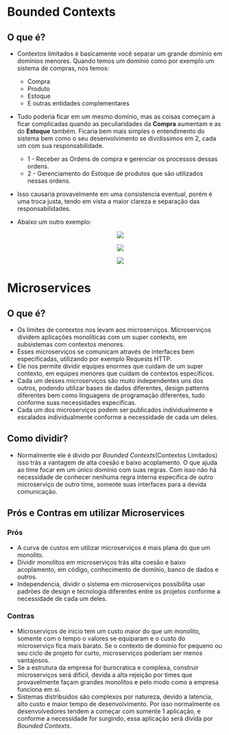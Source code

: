 # Bounded Contexts

## O que é?
- Contextos limitados é basicamente você separar um grande domínio em domínios menores. Quando temos um domínio como por exemplo um sistema de compras, nós temos:
  - Compra
  - Produto
  - Estoque
  - E outras entidades complementares
- Tudo poderia ficar em um mesmo domínio, mas as coisas começam a ficar complicadas quando as peculiaridades da **Compra** aumentam e as do **Estoque** também. Ficaria bem mais simples o entendimento do sistema bem como o seu desenvolvimento se dividissimos em 2, cada um com sua responsabilidade.
    - 1 - Receber as Ordens de compra e gerenciar os processos dessas ordens.
    - 2 - Gerenciamento do Estoque de produtos que são utilizados nessas ordens.
- Isso causaria provavelmente em uma consistencia eventual, porém é uma troca justa, tendo em vista a maior clareza e separação das responsabilidades.

- Abaixo um outro exemplo:
  <p align="center">
    <img src="https://github.com/matsennin/clean-architecture/blob/master/images/Single_Domain_Model.png" />
  </p>
  
  <p align="center">
    <img src="https://github.com/matsennin/clean-architecture/blob/master/images/Overlaping_Contexts.png" />
  </p>
  
  <p align="center">
    <img src="https://github.com/matsennin/clean-architecture/blob/master/images/Bounded_Contexts.png" />
  </p>

# Microservices

## O que é?
- Os limites de contextos nos levam aos microserviços. Microserviços dividem aplicações monolíticas com um super contexto, em subsistemas com contextos menores.
- Esses microserviços se comunicam através de interfaces bem especificadas, utilizando por exemplo Requests HTTP.
- Ele nos permite dividir equipes enormes que cuidam de um super contexto, em equipes menores que cuidam de contextos especificos.
- Cada um desses microserviços são muito independentes uns dos outros, podendo utilizar bases de dados diferentes, design patterns diferentes bem como linguagens de programação diferentes, tudo conforme suas necessidades especificas.
- Cada um dos microserviços podem ser publicados individualmente e escalados individualmente conforme a necessidade de cada um deles.

## Como dividir?
- Normalmente ele é divido por _Bounded Contexts_(Contextos Limitados) isso trás a vantagem de alta coesão e baixo acoplamento. O que ajuda ao time focar em um único domínio com suas regras. Com isso não há necessidade de conhecer nenhuma regra interna especifica de outro microserviço de outro time, somente suas interfaces para a devida comunicação.

## Prós e Contras em utilizar Microservices
### Prós
  - A curva de custos em utilizar microserviços é mais plana do que um monolito.
  - Dividir monolitos em microserviços trás alta coesão e baixo acoplamento, em código, conhecimento de domínio, banco de dados e outros.
  - Independencia, dividir o sistema em microserviços possíbilita usar padrões de design e tecnologia diferentes entre os projetos conforme a necessidade de cada um deles.
### Contras
  - Microserviços de inicio tem um custo maior do que um monolito, somente com o tempo o valores se equiparam e o custo do microserviço fica mais barato. Se o contexto de domínio for pequeno ou seu ciclo de projeto for curto, microserviços poderiam ser menos vantajosos.
  - Se a estrutura da empresa for burocratica e complexa, construir microserviços será dificil, devida a alta rejeição por times que provavelmente façam grandes monolitos e pelo modo como a empresa funciona em si.
  - Sistemas distribuidos são complexos por natureza, devido a latencia, alto custo e maior tempo de desenvolvimento. Por isso normalmente os desenvolvedores tendem a começar com somente 1 aplicação, e conforme a necessidade for surgindo, essa aplicação será divida por _Bounded Contexts_.
